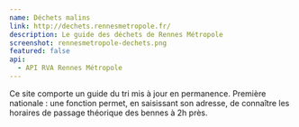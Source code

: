 ```yaml
---
name: Déchets malins
link: http://dechets.rennesmetropole.fr/
description: Le guide des déchets de Rennes Métropole
screenshot: rennesmetropole-dechets.png
featured: false
api:
  - API RVA Rennes Métropole
---
```


Ce site comporte un guide du tri mis à jour en permanence. Première nationale : une fonction permet, en saisissant son adresse, de connaître les horaires de passage théorique des bennes à 2h près.
